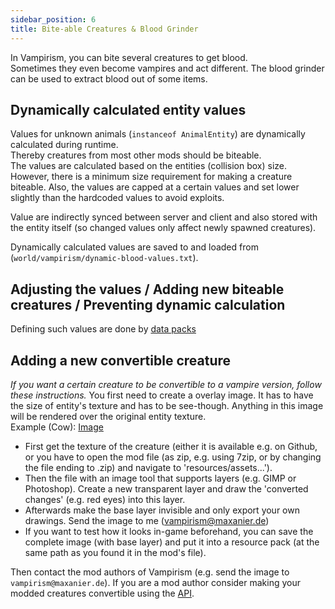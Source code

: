 ```yaml
---
sidebar_position: 6
title: Bite-able Creatures & Blood Grinder
---
```


In Vampirism, you can bite several creatures to get blood.  
Sometimes they even become vampires and act different.
The blood grinder can be used to extract blood out of some items.

## Dynamically calculated entity values
Values for unknown animals (`instanceof AnimalEntity`) are dynamically calculated during runtime.  
Thereby creatures from most other mods should be biteable.  
The values are calculated based on the entities (collision box) size. However, there is a minimum size requirement for making a creature biteable. Also, the values are capped at a certain values and set lower slightly than the hardcoded values to avoid exploits.  

Value are indirectly synced between server and client and also stored with the entity itself (so changed values only affect newly spawned creatures).

Dynamically calculated values are saved to and loaded from (`world/vampirism/dynamic-blood-values.txt`).

## Adjusting the values / Adding new biteable creatures / Preventing dynamic calculation

Defining such values are done by [data packs](../../data/bloodvalues.md)

## Adding a new convertible creature
_If you want a certain creature to be convertible to a vampire version, follow these instructions._
You first need to create a overlay image. It has to have the size of entity's texture and has to be see-though. Anything in this image will be rendered over the original entity texture.  
Example (Cow): [Image](https://raw.githubusercontent.com/TeamLapen/Vampirism/aec60d2086c88093f7cf854e0327e98295994201/src/main/resources/assets/vampirism/textures/entity/vanilla/cow_overlay.png)  

- First get the texture of the creature (either it is available e.g. on Github, or you have to open the mod file (as zip, e.g. using 7zip, or by changing the file ending to .zip) and navigate to 'resources/assets...').
- Then the file with an image tool that supports layers (e.g. GIMP or Photoshop). Create a new transparent layer and draw the 'converted changes' (e.g. red eyes) into this layer.
- Afterwards make the base layer invisible and only export your own drawings. Send the image to me (vampirism@maxanier.de)
- If you want to test how it looks in-game beforehand, you can save the complete image (with base layer) and put it into a resource pack (at the same path as you found it in the mod's file).

Then contact the mod authors of Vampirism (e.g. send the image to `vampirism@maxanier.de`).
If you are a mod author consider making your modded creatures convertible using the [API](../../api/intro.md).


